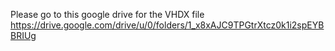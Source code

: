 Please go to this google drive for the VHDX file
https://drive.google.com/drive/u/0/folders/1_x8xAJC9TPGtrXtcz0k1i2spEYBBRIUg
